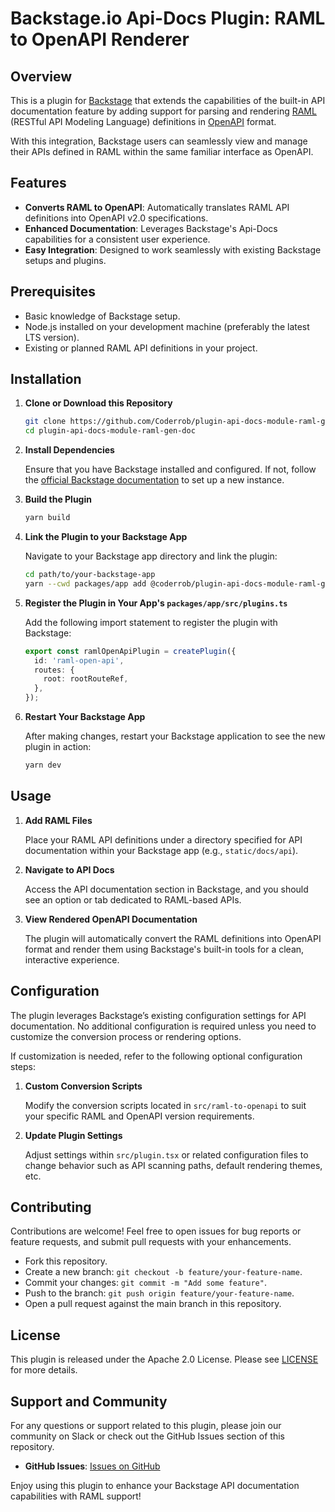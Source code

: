 # Backstage.io Api-Docs Plugin: RAML to OpenAPI Renderer

## Overview

This is a plugin for [Backstage](https://backstage.io/) that extends the capabilities of the built-in API documentation feature by adding support for parsing and rendering [RAML](https://raml.org/) (RESTful API Modeling Language) definitions in [OpenAPI](https://www.openapis.org/) format.

With this integration, Backstage users can seamlessly view and manage their APIs defined in RAML within the same familiar interface as OpenAPI.

## Features

- **Converts RAML to OpenAPI**: Automatically translates RAML API definitions into OpenAPI v2.0 specifications.
- **Enhanced Documentation**: Leverages Backstage's Api-Docs capabilities for a consistent user experience.
- **Easy Integration**: Designed to work seamlessly with existing Backstage setups and plugins.

## Prerequisites

- Basic knowledge of Backstage setup.
- Node.js installed on your development machine (preferably the latest LTS version).
- Existing or planned RAML API definitions in your project.

## Installation

1. **Clone or Download this Repository**

   ```bash
   git clone https://github.com/Coderrob/plugin-api-docs-module-raml-gen-doc.git
   cd plugin-api-docs-module-raml-gen-doc
   ```

2. **Install Dependencies**

   Ensure that you have Backstage installed and configured. If not, follow the [official Backstage documentation](https://backstage.io/docs/getting-started/) to set up a new instance.

3. **Build the Plugin**

   ```bash
   yarn build
   ```

4. **Link the Plugin to your Backstage App**

   Navigate to your Backstage app directory and link the plugin:

   ```bash
   cd path/to/your-backstage-app
   yarn --cwd packages/app add @coderrob/plugin-api-docs-module-raml-gen-doc
   ```

5. **Register the Plugin in Your App's `packages/app/src/plugins.ts`**

   Add the following import statement to register the plugin with Backstage:

   ```typescript
   export const ramlOpenApiPlugin = createPlugin({
     id: 'raml-open-api',
     routes: {
       root: rootRouteRef,
     },
   });
   ```

6. **Restart Your Backstage App**

   After making changes, restart your Backstage application to see the new plugin in action:

   ```bash
   yarn dev
   ```

## Usage

1. **Add RAML Files**

   Place your RAML API definitions under a directory specified for API documentation within your Backstage app (e.g., `static/docs/api`).

2. **Navigate to API Docs**

   Access the API documentation section in Backstage, and you should see an option or tab dedicated to RAML-based APIs.

3. **View Rendered OpenAPI Documentation**

   The plugin will automatically convert the RAML definitions into OpenAPI format and render them using Backstage's built-in tools for a clean, interactive experience.

## Configuration

The plugin leverages Backstage’s existing configuration settings for API documentation. No additional configuration is required unless you need to customize the conversion process or rendering options.

If customization is needed, refer to the following optional configuration steps:

1. **Custom Conversion Scripts**

   Modify the conversion scripts located in `src/raml-to-openapi` to suit your specific RAML and OpenAPI version requirements.

2. **Update Plugin Settings**

   Adjust settings within `src/plugin.tsx` or related configuration files to change behavior such as API scanning paths, default rendering themes, etc.

## Contributing

Contributions are welcome! Feel free to open issues for bug reports or feature requests, and submit pull requests with your enhancements.

- Fork this repository.
- Create a new branch: `git checkout -b feature/your-feature-name`.
- Commit your changes: `git commit -m "Add some feature"`.
- Push to the branch: `git push origin feature/your-feature-name`.
- Open a pull request against the main branch in this repository.

## License

This plugin is released under the Apache 2.0 License. Please see [LICENSE](LICENSE) for more details.

## Support and Community

For any questions or support related to this plugin, please join our community on Slack or check out the GitHub Issues section of this repository.

- **GitHub Issues**: [Issues on GitHub](https://github.com/your-repo/backstage-raml-openapi-plugin/issues)

Enjoy using this plugin to enhance your Backstage API documentation capabilities with RAML support!

